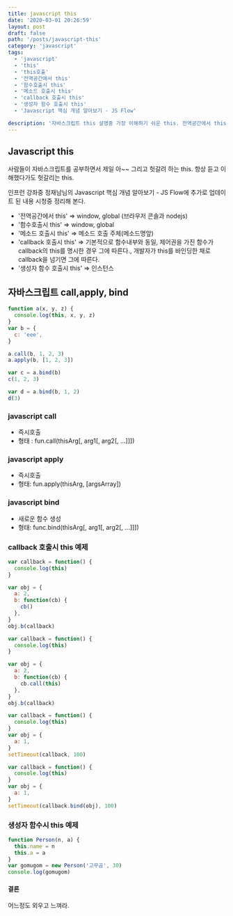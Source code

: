 ```yaml
---
title: javascript this
date: '2020-03-01 20:26:59'
layout: post
draft: false
path: '/posts/javascript-this'
category: 'javascript'
tags:
  - 'javascript'
  - 'this'
  - 'this호출'
  - '전역공간에서 this'
  - '함수호출시 this'
  - '메소드 호출시 this'
  - 'callback 호출시 this'
  - '생성자 함수 호출시 this'
  - 'Javascript 핵심 개념 알아보기 - JS Flow'

description: '자바스크립트 this 설명중 가장 이해하기 쉬운 this. 전역공간에서 this,함수호출시 this,메소드 호출시 this, callback 호출시 this, 생성자 함수 호출시 this'
---
```


## Javascript this

사람들이 자바스크립트를 공부하면서 제일 아~~ 그리고 헛갈려 하는 this. 항상 듣고 이해했다가도 헛갈리는 this.

인프런 강좌중 정재남님의 Javascript 핵심 개념 알아보기 - JS Flow에 추가로 업데이트 된 내용 시청중 정리해 본다.

- '전역공간에서 this' => window, global (브라우저 콘솔과 nodejs)
- '함수호출시 this' => window, global
- '메소드 호출시 this' => 메소드 호출 주체(메소드명앞)
- 'callback 호출시 this' => 기본적으로 함수내부와 동일, 제어권을 가진 함수가 callback의 this를 명시한 경우 그에 따른다., 개발자가 this를 바인딩한 채로 callback을 넘기면 그에 따른다.
- '생성자 함수 호출시 this' => 인스턴스

## 자바스크립트 call,apply, bind

```javascript
function a(x, y, z) {
  console.log(this, x, y, z)
}
var b = {
  c: 'eee',
}

a.call(b, 1, 2, 3)
a.apply(b, [1, 2, 3])

var c = a.bind(b)
c(1, 2, 3)

var d = a.bind(b, 1, 2)
d(3)
```

### javascript call

- 즉시호출
- 형태 : fun.call(thisArg[, arg1[, arg2[, ...]]])

### javascript apply

- 즉시호출
- 형태: fun.apply(thisArg, [argsArray])

### javascript bind

- 새로운 함수 생성
- 형태: func.bind(thisArg[, arg1[, arg2[, ...]]])

### callback 호출시 this 예제

```javascript
var callback = function() {
  console.log(this)
}

var obj = {
  a: 2,
  b: function(cb) {
    cb()
  },
}
obj.b(callback)

var callback = function() {
  console.log(this)
}

var obj = {
  a: 2,
  b: function(cb) {
    cb.call(this)
  },
}
obj.b(callback)

var callback = function() {
  console.log(this)
}
var obj = {
  a: 1,
}
setTimeout(callback, 100)

var callback = function() {
  console.log(this)
}
var obj = {
  a: 1,
}
setTimeout(callback.bind(obj), 100)
```

### 생성자 함수시 this 예제

```javascript
function Person(n, a) {
  this.name = n
  this.a = a
}
var gomugom = new Person('고무곰', 30)
console.log(gomugom)
```

#### 결론

어느정도 외우고 느껴라.
